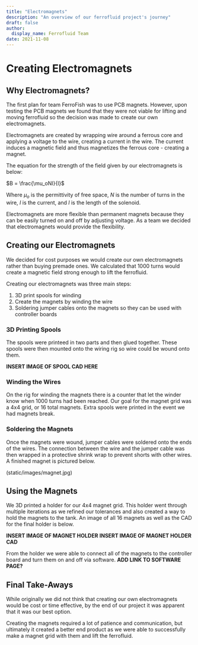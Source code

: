```yaml
---
title: "Electromagnets"
description: "An overview of our ferrofluid project's journey"
draft: false
author:
  display_name: Ferrofluid Team
date: 2021-11-08
---
```


# Creating Electromagnets

## Why Electromagnets?

The first plan for team FerroFish was to use PCB magnets. However, upon testing the PCB magnets we found that they were not viable for lifting and moving ferrofluid so the decision was made to create our own electromagnets.

Electromagnets are created by wrapping wire around a ferrous core and applying a voltage to the wire, creating a current in the wire. The current induces a magnetic field and thus magnetizes the ferrous core - creating a magnet.

The equation for the strength of the field given by our electromagnets is below:

$B = \frac{\mu_oNI}{l}$

Where $\mu_o$ is the permittivity of free space, $N$ is the number of turns in the wire, $I$ is the current, and $l$ is the length of the solenoid.

Electromagnets are more flexible than permanent magnets because they can be easily turned on and off by adjusting voltage. As a team we decided that electromagnets would provide the flexibility.

## Creating our Electromagnets

We decided for cost purposes we would create our own electromagnets rather than buying premade ones. We calculated that 1000 turns would create a magnetic field strong enough to lift the ferrofluid.

Creating our electromagnets was three main steps:
1. 3D print spools for winding
2. Create the magnets by winding the wire
3. Soldering jumper cables onto the magnets so they can be used with controller boards

### 3D Printing Spools

The spools were printeed in two parts and then glued together. These spools were then mounted onto the wiring rig so wire could be wound onto them. 

**INSERT IMAGE OF SPOOL CAD HERE**

### Winding the Wires

On the rig for winding the magnets there is a counter that let the winder know when 1000 turns had been reached. Our goal for the magnet grid was a 4x4 grid, or 16 total magnets. Extra spools were printed in the event we had magnets break.

### Soldering the Magnets

Once the magnets were wound, jumper cables were soldered onto the ends of the wires. The connection between the wire and the jumper cable was then wrapped in a protective shrink wrap to prevent shorts with other wires. A finished magnet is pictured below.

(static/images/magnet.jpg)

## Using the Magnets

We 3D printed a holder for our 4x4 magnet grid. This holder went through multiple iterations as we refined our tolerances and also created a way to hold the magnets to the tank. An image of all 16 magnets as well as the CAD for the final holder is below.

**INSERT IMAGE OF MAGNET HOLDER**
**INSERT IMAGE OF MAGNET HOLDER CAD**

From the holder we were able to connect all of the magnets to the controller board and turn them on and off via software.
**ADD LINK TO SOFTWARE PAGE?**

## Final Take-Aways

While originally we did not think that creating our own electromagnets would be cost or time effective, by the end of our project it was apparent that it was our best option. 

Creating the magnets required a lot of patience and communication, but ultimately it created a better end product as we were able to successfully make a magnet grid with them and lift the ferrofluid.
